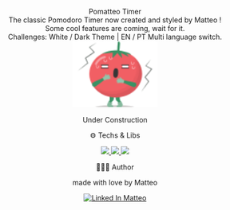 <p align="center">Pomatteo Timer  <br> 
The classic Pomodoro Timer now created and styled by Matteo ! <br>
Some cool features are coming, wait for it. <br>
Challenges: White / Dark Theme | EN / PT Multi language switch. <br>
<img src="./img/img.png" width="170px"></a> </p> 

<p align="center"> Under Construction </p>

<p align="center"> ⚙ Techs & Libs  </p> 

<p align="center"> <a href="https://www.typescriptlang.org/" target="_blank"> <img src="https://img.shields.io/badge/TypeScript-007ACC?style=for-the-badge&logo=typescript&logoColor=white"/> </a>
<a href="https://nodejs.org/en/" target="_blank"> <img src="https://img.shields.io/badge/Node.js-339933?style=for-the-badge&logo=nodedotjs&logoColor=white"/> </a>
<a href="https://reactjs.org/" target="_blank"> <img src="https://img.shields.io/badge/React-20232A?style=for-the-badge&logo=react&logoColor=61DAFB"/> </a> </p>



<p align="center"> 👨🏽‍💻 Author </p> 

<p align="center">made with love by Matteo </p> 

<p align="center"> <a href="https://www.linkedin.com/in/matheus-grossi-f-t-de-oliveira-1437b2143/" target="_blank"> <img src="https://img.shields.io/badge/Matteo-LinkedIn-blue" alt="Linked In Matteo"> </a> </p> 
